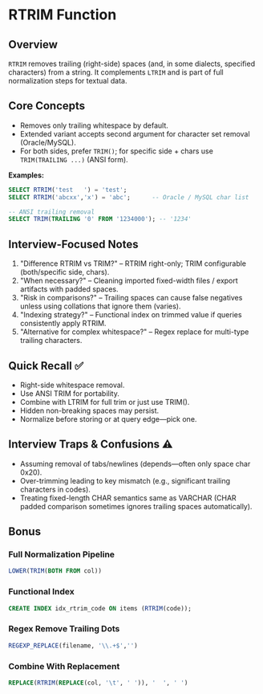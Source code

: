 # RTRIM Function

## Overview
`RTRIM` removes trailing (right-side) spaces (and, in some dialects, specified characters) from a string. It complements `LTRIM` and is part of full normalization steps for textual data.

## Core Concepts
- Removes only trailing whitespace by default.
- Extended variant accepts second argument for character set removal (Oracle/MySQL).
- For both sides, prefer `TRIM()`; for specific side + chars use `TRIM(TRAILING ...)` (ANSI form).

**Examples:**
```sql
SELECT RTRIM('test   ') = 'test';
SELECT RTRIM('abcxx','x') = 'abc';      -- Oracle / MySQL char list

-- ANSI trailing removal
SELECT TRIM(TRAILING '0' FROM '1234000'); -- '1234'
```

## Interview-Focused Notes
1. "Difference RTRIM vs TRIM?" – RTRIM right-only; TRIM configurable (both/specific side, chars).
2. "When necessary?" – Cleaning imported fixed-width files / export artifacts with padded spaces.
3. "Risk in comparisons?" – Trailing spaces can cause false negatives unless using collations that ignore them (varies).
4. "Indexing strategy?" – Functional index on trimmed value if queries consistently apply RTRIM.
5. "Alternative for complex whitespace?" – Regex replace for multi-type trailing characters.

## Quick Recall ✅
- Right-side whitespace removal.
- Use ANSI TRIM for portability.
- Combine with LTRIM for full trim or just use TRIM().
- Hidden non-breaking spaces may persist.
- Normalize before storing or at query edge—pick one.

## Interview Traps & Confusions ⚠️
- Assuming removal of tabs/newlines (depends—often only space char 0x20).
- Over-trimming leading to key mismatch (e.g., significant trailing characters in codes).
- Treating fixed-length CHAR semantics same as VARCHAR (CHAR padded comparison sometimes ignores trailing spaces automatically).

## Bonus
### Full Normalization Pipeline
```sql
LOWER(TRIM(BOTH FROM col))
```

### Functional Index
```sql
CREATE INDEX idx_rtrim_code ON items (RTRIM(code));
```

### Regex Remove Trailing Dots
```sql
REGEXP_REPLACE(filename, '\\.+$','')
```

### Combine With Replacement
```sql
REPLACE(RTRIM(REPLACE(col, '\t', ' ')), '  ', ' ')
```
